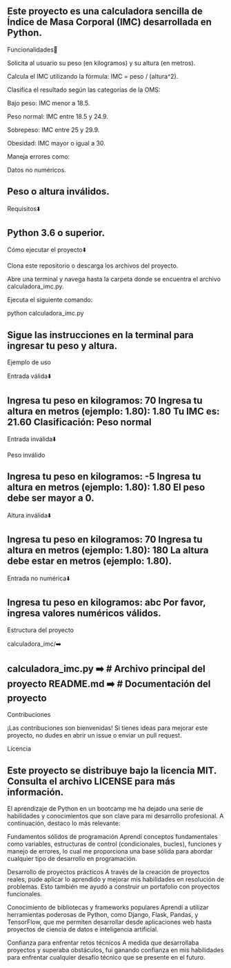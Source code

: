Este proyecto es una calculadora sencilla de Índice de Masa Corporal (IMC) desarrollada en Python.
------------------------------------------------------------------------------------------------
Funcionalidades🔗

Solicita al usuario su peso (en kilogramos) y su altura (en metros).

Calcula el IMC utilizando la fórmula: IMC = peso / (altura^2).

Clasifica el resultado según las categorías de la OMS:

Bajo peso: IMC menor a 18.5.

Peso normal: IMC entre 18.5 y 24.9.

Sobrepeso: IMC entre 25 y 29.9.

Obesidad: IMC mayor o igual a 30.

Maneja errores como:

Datos no numéricos.

Peso o altura inválidos.
------------------------------------------------------------------------------------------------
Requisitos⬇️

Python 3.6 o superior.
------------------------------------------------------------------------------------------------
Cómo ejecutar el proyecto⬇️

Clona este repositorio o descarga los archivos del proyecto.

Abre una terminal y navega hasta la carpeta donde se encuentra el archivo calculadora_imc.py.

Ejecuta el siguiente comando:

python calculadora_imc.py

Sigue las instrucciones en la terminal para ingresar tu peso y altura.
------------------------------------------------------------------------------------------------
Ejemplo de uso

Entrada válida⬇️

Ingresa tu peso en kilogramos: 70
Ingresa tu altura en metros (ejemplo: 1.80): 1.80
Tu IMC es: 21.60
Clasificación: Peso normal
------------------------------------------------------------------------------------------------
Entrada inválida⬇️

Peso inválido

Ingresa tu peso en kilogramos: -5
Ingresa tu altura en metros (ejemplo: 1.80): 1.80
El peso debe ser mayor a 0.
------------------------------------------------------------------------------------------------
Altura inválida⬇️

Ingresa tu peso en kilogramos: 70
Ingresa tu altura en metros (ejemplo: 1.80): 180
La altura debe estar en metros (ejemplo: 1.80).
------------------------------------------------------------------------------------------------
Entrada no numérica⬇️

Ingresa tu peso en kilogramos: abc
Por favor, ingresa valores numéricos válidos.
------------------------------------------------------------------------------------------------
Estructura del proyecto

calculadora_imc/➡️

 calculadora_imc.py ➡️ # Archivo principal del proyecto
 README.md ➡️          # Documentación del proyecto
------------------------------------------------------------------------------------------------
Contribuciones

¡Las contribuciones son bienvenidas! Si tienes ideas para mejorar este proyecto, no dudes en abrir un issue o enviar un pull request.

Licencia

Este proyecto se distribuye bajo la licencia MIT. Consulta el archivo LICENSE para más información.
------------------------------------------------------------------------------------------------
El aprendizaje de Python en un bootcamp me ha dejado una serie de habilidades y conocimientos que son clave para mi desarrollo profesional. A continuación, destaco lo más relevante:

Fundamentos sólidos de programación
Aprendí conceptos fundamentales como variables, estructuras de control (condicionales, bucles), funciones y manejo de errores, lo cual me proporciona una base sólida para abordar cualquier tipo de desarrollo en programación.

Desarrollo de proyectos prácticos
A través de la creación de proyectos reales, pude aplicar lo aprendido y mejorar mis habilidades en resolución de problemas. Esto también me ayudó a construir un portafolio con proyectos funcionales.

Conocimiento de bibliotecas y frameworks populares
Aprendí a utilizar herramientas poderosas de Python, como Django, Flask, Pandas, y TensorFlow, que me permiten desarrollar desde aplicaciones web hasta proyectos de ciencia de datos e inteligencia artificial.

Confianza para enfrentar retos técnicos
A medida que desarrollaba proyectos y superaba obstáculos, fui ganando confianza en mis habilidades para enfrentar cualquier desafío técnico que se presente en el futuro.
